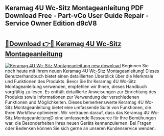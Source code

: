 ## Keramag 4U Wc-Sitz Montageanleitung PDF Download Free - Part-vCo User Guide Repair - Service Owner Edition d9cV8

# <h2><a href="http://df6bni.blite.top/?on=Keramag+4U+Wc-Sitz+Montageanleitung">🔗Download 👉🔴 Keramag 4U Wc-Sitz Montageanleitung</a></h2>

[![Keramag 4U Wc-Sitz Montageanleitung new download](https://i.imgur.com/lujVjoI.png)](http://df6bni.blite.top/?on=Keramag+4U+Wc-Sitz+Montageanleitung)
Beginnen Sie noch heute mit Ihrem neuen Keramag 4U Wc-Sitz Montageanleitung! Dieses Benutzerhandbuch bietet einen detaillierten Überblick über die Merkmale und Funktionen des Produkts. Bevor Sie Ihr Keramag 4U Wc-Sitz Montageanleitung verwenden, empfehlen wir Ihnen, dieses Handbuch sorgfältig zu lesen. Es enthält detaillierte Anweisungen zur Einrichtung des Produkts sowie Informationen zur Verwendung der verschiedenen Funktionen und Möglichkeiten. Dieses bemerkenswerte Keramag 4U Wc-Sitz Montageanleitung bietet eine umfassende Suite von Funktionen, die Ihren Workflow optimieren. Wir vertrauen darauf, dass das Keramag 4U Wc-Sitz MontageanleitungD eine umfassende Ressource für Ihre Bemühungen war, die Besonderheiten Ihres neuen Geräts kennenzulernen. Bei Fragen oder Bedenken können Sie sich gerne an unseren Kundenservice wenden.
